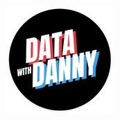 <a href="https://8weeksqlchallenge.com/"> <img align="right" width="250" height="250" src="https://github.com/ChrisF03/Danny-Ma-SQL-Case-Studies-/blob/main/data-with-danny-logo-removebg-preview.png"></a>


